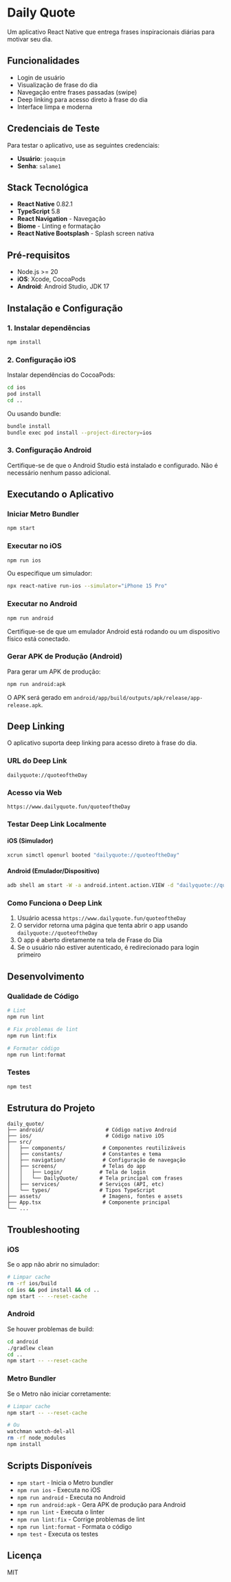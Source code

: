 # Daily Quote

Um aplicativo React Native que entrega frases inspiracionais diárias para motivar seu dia.

## Funcionalidades

- Login de usuário
- Visualização de frase do dia
- Navegação entre frases passadas (swipe)
- Deep linking para acesso direto à frase do dia
- Interface limpa e moderna

## Credenciais de Teste

Para testar o aplicativo, use as seguintes credenciais:

- **Usuário**: `joaquim`
- **Senha**: `salame1`

## Stack Tecnológica

- **React Native** 0.82.1
- **TypeScript** 5.8
- **React Navigation** - Navegação
- **Biome** - Linting e formatação
- **React Native Bootsplash** - Splash screen nativa

## Pré-requisitos

- Node.js >= 20
- **iOS**: Xcode, CocoaPods
- **Android**: Android Studio, JDK 17

## Instalação e Configuração

### 1. Instalar dependências

```bash
npm install
```

### 2. Configuração iOS

Instalar dependências do CocoaPods:

```bash
cd ios
pod install
cd ..
```

Ou usando bundle:

```bash
bundle install
bundle exec pod install --project-directory=ios
```

### 3. Configuração Android

Certifique-se de que o Android Studio está instalado e configurado. Não é necessário nenhum passo adicional.

## Executando o Aplicativo

### Iniciar Metro Bundler

```bash
npm start
```

### Executar no iOS

```bash
npm run ios
```

Ou especifique um simulador:

```bash
npx react-native run-ios --simulator="iPhone 15 Pro"
```

### Executar no Android

```bash
npm run android
```

Certifique-se de que um emulador Android está rodando ou um dispositivo físico está conectado.

### Gerar APK de Produção (Android)

Para gerar um APK de produção:

```bash
npm run android:apk
```

O APK será gerado em `android/app/build/outputs/apk/release/app-release.apk`.

## Deep Linking

O aplicativo suporta deep linking para acesso direto à frase do dia.

### URL do Deep Link

```
dailyquote://quoteoftheDay
```

### Acesso via Web

```
https://www.dailyquote.fun/quoteoftheDay
```

### Testar Deep Link Localmente

#### iOS (Simulador)

```bash
xcrun simctl openurl booted "dailyquote://quoteoftheDay"
```

#### Android (Emulador/Dispositivo)

```bash
adb shell am start -W -a android.intent.action.VIEW -d "dailyquote://quoteoftheDay"
```

### Como Funciona o Deep Link

1. Usuário acessa `https://www.dailyquote.fun/quoteoftheDay`
2. O servidor retorna uma página que tenta abrir o app usando `dailyquote://quoteoftheDay`
3. O app é aberto diretamente na tela de Frase do Dia
4. Se o usuário não estiver autenticado, é redirecionado para login primeiro

## Desenvolvimento

### Qualidade de Código

```bash
# Lint
npm run lint

# Fix problemas de lint
npm run lint:fix

# Formatar código
npm run lint:format
```

### Testes

```bash
npm test
```

## Estrutura do Projeto

```
daily_quote/
├── android/                    # Código nativo Android
├── ios/                        # Código nativo iOS
├── src/
│   ├── components/            # Componentes reutilizáveis
│   ├── constants/             # Constantes e tema
│   ├── navigation/            # Configuração de navegação
│   ├── screens/               # Telas do app
│   │   ├── Login/            # Tela de login
│   │   └── DailyQuote/       # Tela principal com frases
│   ├── services/             # Serviços (API, etc)
│   └── types/                # Tipos TypeScript
├── assets/                    # Imagens, fontes e assets
├── App.tsx                    # Componente principal
└── ...
```

## Troubleshooting

### iOS

Se o app não abrir no simulador:

```bash
# Limpar cache
rm -rf ios/build
cd ios && pod install && cd ..
npm start -- --reset-cache
```

### Android

Se houver problemas de build:

```bash
cd android
./gradlew clean
cd ..
npm start -- --reset-cache
```

### Metro Bundler

Se o Metro não iniciar corretamente:

```bash
# Limpar cache
npm start -- --reset-cache

# Ou
watchman watch-del-all
rm -rf node_modules
npm install
```

## Scripts Disponíveis

- `npm start` - Inicia o Metro bundler
- `npm run ios` - Executa no iOS
- `npm run android` - Executa no Android
- `npm run android:apk` - Gera APK de produção para Android
- `npm run lint` - Executa o linter
- `npm run lint:fix` - Corrige problemas de lint
- `npm run lint:format` - Formata o código
- `npm test` - Executa os testes

## Licença

MIT
